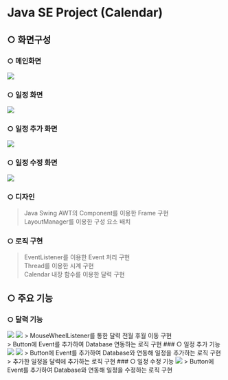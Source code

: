 # Java SE Project (Calendar)

## ○ 화면구성

### ○ 메인화면
<img src ="https://postfiles.pstatic.net/MjAxOTA1MTVfMTEw/MDAxNTU3OTExNTA4MTkx.bWT9ChAXMpGqWHuycUHhYgx6FrNAU3PXR35zJDGDUtsg.6Qt8csePC4Z_mFkb43GJwh8q2NK6SKcpLFx2w0g8J-og.PNG.jsh2583/%EB%A9%94%EC%9D%B8%ED%99%94%EB%A9%B4.png?type=w773"/>

### ○ 일정 화면
<img src ="https://postfiles.pstatic.net/MjAxOTA1MTVfOTkg/MDAxNTU3OTExNTM5NjMz.nJ3td-qaCJwhJgTzG8Wp2A16DTAXAJLdoIn7PpIBDfAg.sItu0Kr9Bm9a-R_3fD9swvwkjlB_9RwxkGGjI-oCux8g.PNG.jsh2583/%EC%9D%BC%EC%A0%95%ED%99%94%EB%A9%B4.png?type=w773"/>

### ○ 일정 추가 화면
<img src = "https://postfiles.pstatic.net/MjAxOTA1MTVfMjMg/MDAxNTU3OTExNTYwNjMx.uZbuUZzDnEHztd-6YZNHfb-npWeaW74x8MdTo8s_bBMg.jnt0N-9lXqXtLkL_n_I3KQcV8Ol0ICE6ksG8Fu7QKAgg.PNG.jsh2583/%EC%9D%BC%EC%A0%95_%EC%B6%94%EA%B0%80%ED%99%94%EB%A9%B4.png?type=w773"/>

### ○ 일정 수정 화면
<img src = "https://postfiles.pstatic.net/MjAxOTA1MTVfNDQg/MDAxNTU3OTExNTgwMTAx.ZmXyN9nxrRAK67CggehSdtTzmoml82xbzpEBMC5Xhb4g.SE7SsuKd9-V2WTvgO5jWDSOfYRczbzgw0H0hoRmEVIMg.PNG.jsh2583/%EC%9D%BC%EC%A0%95_%EC%88%98%EC%A0%95_%ED%99%94%EB%A9%B4.png?type=w773"/>

### ○ 디자인 
> Java Swing AWT의 Component를 이용한 Frame 구현 </br>
> LayoutManager를 이용한 구성 요소 배치 </br>

### ○ 로직 구현
> EventListener를 이용한 Event 처리 구현</br>
> Thread를 이용한 시계 구현</br>
> Calendar 내장 함수를 이용한 달력 구현</br>

## ○ 주요 기능
### ○ 달력 기능
<img src="https://postfiles.pstatic.net/MjAxOTA1MTVfMzAg/MDAxNTU3OTE0NDIyMDkx.d14w7mJI14ODqT63O73Ii6tciplRMtjdXFPSjR7ZA9cg.eDMwdtOTPg0Pnk6d-SPTOdYToJP7F5wjdxinQL4Xsiog.PNG.jsh2583/%EB%8B%AC%EB%A0%A5%EA%B8%B0%EB%8A%A51.png?type=w773"/>
<img src ="https://postfiles.pstatic.net/MjAxOTA1MTVfNzEg/MDAxNTU3OTE0NDY1Mzcz.SXNsn6RxR2aVnSbTOT0VnaPRQF1d91Z0xM1BE-0jYVgg.GyPYFrAVkS5uU3WdFx1VgcKxe7URRaSbgg-GmnQvFhog.PNG.jsh2583/%EB%8B%AC%EB%A0%A5%EA%B8%B0%EB%8A%A5.png?type=w773"/>
> MouseWheelListener를 통한 달력 전월 후월 이동 구현</br>
> Button에 Event를 추가하여 Database 연동하는 로직 구현
### ○ 일정 추가 기능
<img src="https://postfiles.pstatic.net/MjAxOTA1MTVfMjIg/MDAxNTU3OTE0NTA3NDAy.jTUjT-sJoDCRIqRhnUdVzEcgquoFjOM7fkS6arJnAuUg.sUxJN0HUVNHle1cl2CQ34ltbnOhMsQIf46IgU3se_A0g.PNG.jsh2583/%EC%9D%BC%EC%A0%95%EC%B6%94%EA%B0%80%EA%B8%B0%EB%8A%A51.png?type=w773"/>
<img src="https://postfiles.pstatic.net/MjAxOTA1MTVfMTY3/MDAxNTU3OTE0NTI2MzM3.xfLLIFHdsCG1oMADyHEmtC0IsZFSkyJ0BxtBgvHHJncg.4pOg0KrJchyFRf8wiLlgT85zg1O97wjiylNIlRaLW3Mg.PNG.jsh2583/%EC%9D%BC%EC%A0%95%EC%B6%94%EA%B0%80%EA%B8%B0%EB%8A%A52.png?type=w773"/>
> Button에 Event를 추가하여 Database와 연동해 일정을 추가하는 로직 구현 </br>
> 추가한 일정을 달력에 추가하는 로직 구현 
### ○ 일정 수정 기능
<img src="https://postfiles.pstatic.net/MjAxOTA1MTVfMTcy/MDAxNTU3OTE0NTQ3Mzcw.tUZfSSXp4bATh3Sar1_Sc6RTmdnaTiGmzS5SqpRmABUg.4VpS9_hicCGk0kYNPePtSTeuZ0LWOaRa95W6RE5lsJkg.PNG.jsh2583/%EC%9D%BC%EC%A0%95_%EC%88%98%EC%A0%95%EA%B8%B0%EB%8A%A5.png?type=w773"/>
> Button에 Event를 추가하여 Database와 연동해 일정을 수정하는 로직 구현 </br>

